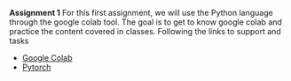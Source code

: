 
**Assignment 1**
For this first assignment, we will use the Python language through the google colab tool. The goal is to get to know google colab and practice the content covered in classes.
Following the links to support and tasks

- [Google Colab](google_colab.md)
- [Pytorch](pytorch.md)